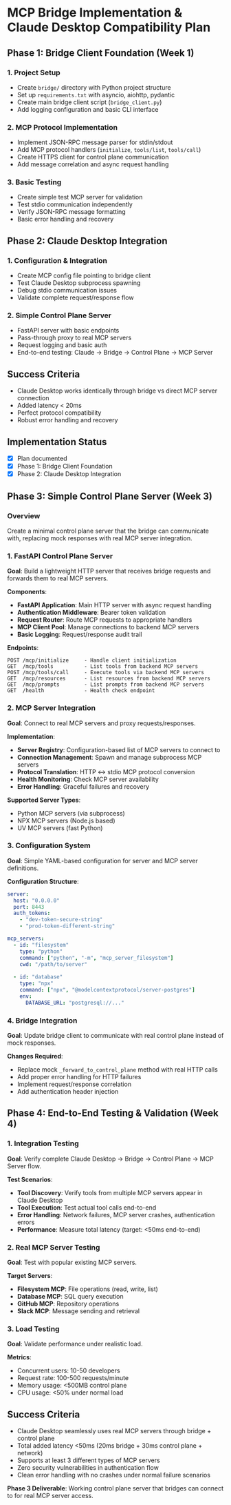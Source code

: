 # MCP Bridge Implementation & Claude Desktop Compatibility Plan

## Phase 1: Bridge Client Foundation (Week 1)

### 1. Project Setup
- Create `bridge/` directory with Python project structure
- Set up `requirements.txt` with asyncio, aiohttp, pydantic
- Create main bridge client script (`bridge_client.py`)
- Add logging configuration and basic CLI interface

### 2. MCP Protocol Implementation
- Implement JSON-RPC message parser for stdin/stdout
- Add MCP protocol handlers (`initialize`, `tools/list`, `tools/call`)
- Create HTTPS client for control plane communication
- Add message correlation and async request handling

### 3. Basic Testing
- Create simple test MCP server for validation
- Test stdio communication independently
- Verify JSON-RPC message formatting
- Basic error handling and recovery

## Phase 2: Claude Desktop Integration

### 1. Configuration & Integration
- Create MCP config file pointing to bridge client
- Test Claude Desktop subprocess spawning
- Debug stdio communication issues
- Validate complete request/response flow

### 2. Simple Control Plane Server
- FastAPI server with basic endpoints
- Pass-through proxy to real MCP servers
- Request logging and basic auth
- End-to-end testing: Claude → Bridge → Control Plane → MCP Server

## Success Criteria
- Claude Desktop works identically through bridge vs direct MCP server connection
- Added latency < 20ms
- Perfect protocol compatibility
- Robust error handling and recovery

## Implementation Status
- [x] Plan documented
- [x] Phase 1: Bridge Client Foundation
- [x] Phase 2: Claude Desktop Integration

## Phase 3: Simple Control Plane Server (Week 3)

### Overview
Create a minimal control plane server that the bridge can communicate with, replacing mock responses with real MCP server integration.

### 1. FastAPI Control Plane Server
**Goal**: Build a lightweight HTTP server that receives bridge requests and forwards them to real MCP servers.

**Components**:
- **FastAPI Application**: Main HTTP server with async request handling
- **Authentication Middleware**: Bearer token validation 
- **Request Router**: Route MCP requests to appropriate handlers
- **MCP Client Pool**: Manage connections to backend MCP servers
- **Basic Logging**: Request/response audit trail

**Endpoints**:
```
POST /mcp/initialize     - Handle client initialization
GET  /mcp/tools          - List tools from backend MCP servers
POST /mcp/tools/call     - Execute tools via backend MCP servers  
GET  /mcp/resources      - List resources from backend MCP servers
GET  /mcp/prompts        - List prompts from backend MCP servers
GET  /health             - Health check endpoint
```

### 2. MCP Server Integration
**Goal**: Connect to real MCP servers and proxy requests/responses.

**Implementation**:
- **Server Registry**: Configuration-based list of MCP servers to connect to
- **Connection Management**: Spawn and manage subprocess MCP servers
- **Protocol Translation**: HTTP ↔ stdio MCP protocol conversion
- **Health Monitoring**: Check MCP server availability
- **Error Handling**: Graceful failures and recovery

**Supported Server Types**:
- Python MCP servers (via subprocess)
- NPX MCP servers (Node.js based)
- UV MCP servers (fast Python)

### 3. Configuration System
**Goal**: Simple YAML-based configuration for server and MCP server definitions.

**Configuration Structure**:
```yaml
server:
  host: "0.0.0.0"
  port: 8443
  auth_tokens:
    - "dev-token-secure-string"
    - "prod-token-different-string"

mcp_servers:
  - id: "filesystem"
    type: "python"
    command: ["python", "-m", "mcp_server_filesystem"]
    cwd: "/path/to/server"
    
  - id: "database"
    type: "npx"
    command: ["npx", "@modelcontextprotocol/server-postgres"]
    env:
      DATABASE_URL: "postgresql://..."
```

### 4. Bridge Integration
**Goal**: Update bridge client to communicate with real control plane instead of mock responses.

**Changes Required**:
- Replace mock `_forward_to_control_plane` method with real HTTP calls
- Add proper error handling for HTTP failures
- Implement request/response correlation
- Add authentication header injection

## Phase 4: End-to-End Testing & Validation (Week 4)

### 1. Integration Testing
**Goal**: Verify complete Claude Desktop → Bridge → Control Plane → MCP Server flow.

**Test Scenarios**:
- **Tool Discovery**: Verify tools from multiple MCP servers appear in Claude Desktop
- **Tool Execution**: Test actual tool calls end-to-end
- **Error Handling**: Network failures, MCP server crashes, authentication errors
- **Performance**: Measure total latency (target: <50ms end-to-end)

### 2. Real MCP Server Testing
**Goal**: Test with popular existing MCP servers.

**Target Servers**:
- **Filesystem MCP**: File operations (read, write, list)
- **Database MCP**: SQL query execution 
- **GitHub MCP**: Repository operations
- **Slack MCP**: Message sending and retrieval

### 3. Load Testing
**Goal**: Validate performance under realistic load.

**Metrics**:
- Concurrent users: 10-50 developers
- Request rate: 100-500 requests/minute
- Memory usage: <500MB control plane
- CPU usage: <50% under normal load

## Success Criteria
- Claude Desktop seamlessly uses real MCP servers through bridge + control plane
- Total added latency <50ms (20ms bridge + 30ms control plane + network)
- Supports at least 3 different types of MCP servers
- Zero security vulnerabilities in authentication flow
- Clean error handling with no crashes under normal failure scenarios

**Phase 3 Deliverable**: Working control plane server that bridges can connect to for real MCP server access.